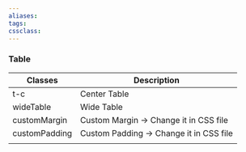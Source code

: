 ```yaml
---
aliases:
tags: 
cssclass: 
---
```


### Table 
| Classes       | Description                            |
| ------------- | -------------------------------------- |
| t-c           | Center Table                           |
| wideTable     | Wide Table                             |
| customMargin  | Custom Margin → Change it in CSS file  |
| customPadding | Custom Padding → Change it in CSS file |
|               |                                        |


